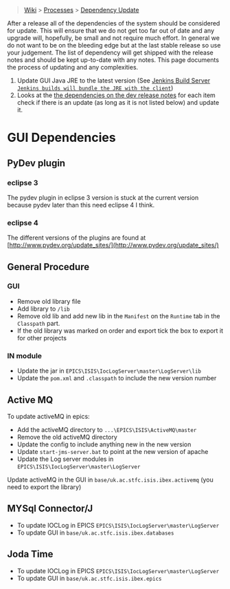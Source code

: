 > [Wiki](Home) > [Processes](Processes) > [Dependency Update](Dependency-updates)

After a release all of the dependencies of the system should be considered for update. This will ensure that we do not get too far out of date and any upgrade will, hopefully, be small and not require much effort. In general we do not want to be on the bleeding edge but at the last stable release so use your judgement. The list of dependency will get shipped with the release notes and should be kept up-to-date with any notes. This page documents the process of updating and any complexities.

1. Update GUI Java JRE to the latest version (See [Jenkins Build Server `Jenkins builds will bundle the JRE with the client`](Jenkins-Build-Server))
2. Looks at the [the dependencies on the dev release notes](https://github.com/ISISComputingGroup/IBEX/wiki/ReleaseNotes_Dev#dependencies) for each item check if there is an update (as long as it is not listed below) and update it.

# GUI Dependencies

## PyDev plugin

### eclipse 3
The pydev plugin in eclipse 3 version is stuck at the current version because pydev later than this need eclipse 4 I think.

### eclipse 4

The different versions of the plugins are found at [http://www.pydev.org/update_sites/](http://www.pydev.org/update_sites/)

## General Procedure

### GUI

  - Remove old library file
  - Add library to `/lib`
  - Remove old lib and add new lib in the `Manifest` on the `Runtime` tab in the `Classpath` part.
  - If the old library was marked on order and export tick the box to export it for other projects

### IN module

  - Update the jar in `EPICS\ISIS\IocLogServer\master\LogServer\lib`
  - Update the `pom.xml` and `.classpath` to include the new version number  

## Active MQ

To update activeMQ in epics:
  - Add the activeMQ directory to `...\EPICS\ISIS\ActiveMQ\master`
  - Remove the old activeMQ directory
  - Update the config to include anything new in the new version
  - Update `start-jms-server.bat` to point at the new version of apache
  - Update the Log server modules in `EPICS\ISIS\IocLogServer\master\LogServer`

Update activeMQ in the GUI in `base/uk.ac.stfc.isis.ibex.activemq` (you need to export the library)

## MYSql Connector/J

- To update IOCLog in EPICS `EPICS\ISIS\IocLogServer\master\LogServer`
- To update GUI in `base/uk.ac.stfc.isis.ibex.databases`

## Joda Time

- To update IOCLog in EPICS `EPICS\ISIS\IocLogServer\master\LogServer`
- To update GUI in `base/uk.ac.stfc.isis.ibex.epics`

